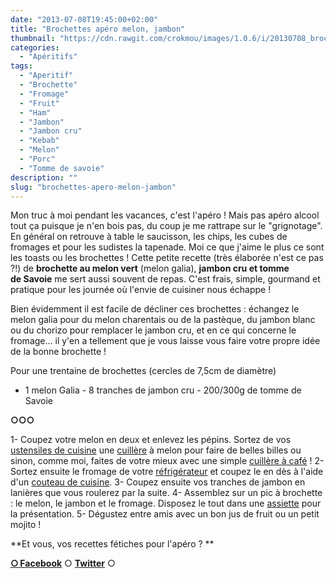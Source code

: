```yaml
---
date: "2013-07-08T19:45:00+02:00"
title: "Brochettes apéro melon, jambon"
thumbnail: "https://cdn.rawgit.com/crokmou/images/1.0.6/i/20130708_brochette_aperitif_melon_vert_jambon_sec_fromage_tomme_savoie_0025.jpg"
categories:
  - "Apéritifs"
tags:
  - "Aperitif"
  - "Brochette"
  - "Fromage"
  - "Fruit"
  - "Ham"
  - "Jambon"
  - "Jambon cru"
  - "Kebab"
  - "Melon"
  - "Porc"
  - "Tomme de savoie"
description: ""
slug: "brochettes-apero-melon-jambon"
---
```


Mon truc à moi pendant les vacances, c'est l'apéro ! Mais pas apéro alcool tout ça puisque je n'en bois pas, du coup je me rattrape sur le "grignotage". En général on retrouve à table le saucisson, les chips, les cubes de fromages et pour les sudistes la tapenade. Moi ce que j'aime le plus ce sont les toasts ou les brochettes ! Cette petite recette (très élaborée n'est ce pas ?!) de **brochette au melon vert** (melon galia), **jambon cru et tomme de Savoie** me sert aussi souvent de repas. C'est frais, simple, gourmand et pratique pour les journée où l'envie de cuisiner nous échappe !

Bien évidemment il est facile de décliner ces brochettes : échangez le melon galia pour du melon charentais ou de la pastèque, du jambon blanc ou du chorizo pour remplacer le jambon cru, et en ce qui concerne le fromage... il y'en a tellement que je vous laisse vous faire votre propre idée de la bonne brochette !

Pour une trentaine de brochettes (cercles de 7,5cm de diamètre)

- 1 melon Galia - 8 tranches de jambon cru - 200/300g de tomme de Savoie

**○○○**

1- Coupez votre melon en deux et enlevez les pépins. Sortez de vos [ustensiles de cuisine](http://www.rueducommerce.fr/m/pl/malid:43774567) une [cuillère](http://www.rueducommerce.fr/m/pl/malid:43774626) à melon pour faire de belles billes ou sinon, comme moi, faites de votre mieux avec une simple [cuillère à café](http://www.rueducommerce.fr/index/cuillere%20a%20cafe) ! 2- Sortez ensuite le fromage de votre [réfrigérateur](http://www.rueducommerce.fr/m/pl/malid:9633584) et coupez le en dès à l'aide d'un [couteau de cuisine](http://www.rueducommerce.fr/m/pl/malid:12468606). 3- Coupez ensuite vos tranches de jambon en lanières que vous roulerez par la suite. 4- Assemblez sur un pic à brochette : le melon, le jambon et le fromage. Disposez le tout dans une [assiette](http://www.rueducommerce.fr/m/pl/malid:4769879) pour la présentation. 5- Dégustez entre amis avec un bon jus de fruit ou un petit mojito !

**Et vous, vos recettes fétiches pour l'apéro ? **

[**○<span style="font-size: xx-small; margin: 0px; outline: 0px; padding: 0px;"><span style="font-family: Arial, Helvetica, sans-serif; margin: 0px; outline: 0px; padding: 0px;"> </span></span>Facebook**](https://www.facebook.com/pages/CroKMou/148093255259077) ○ [**Twitter**](https://twitter.com/Crokmou) ○

 
